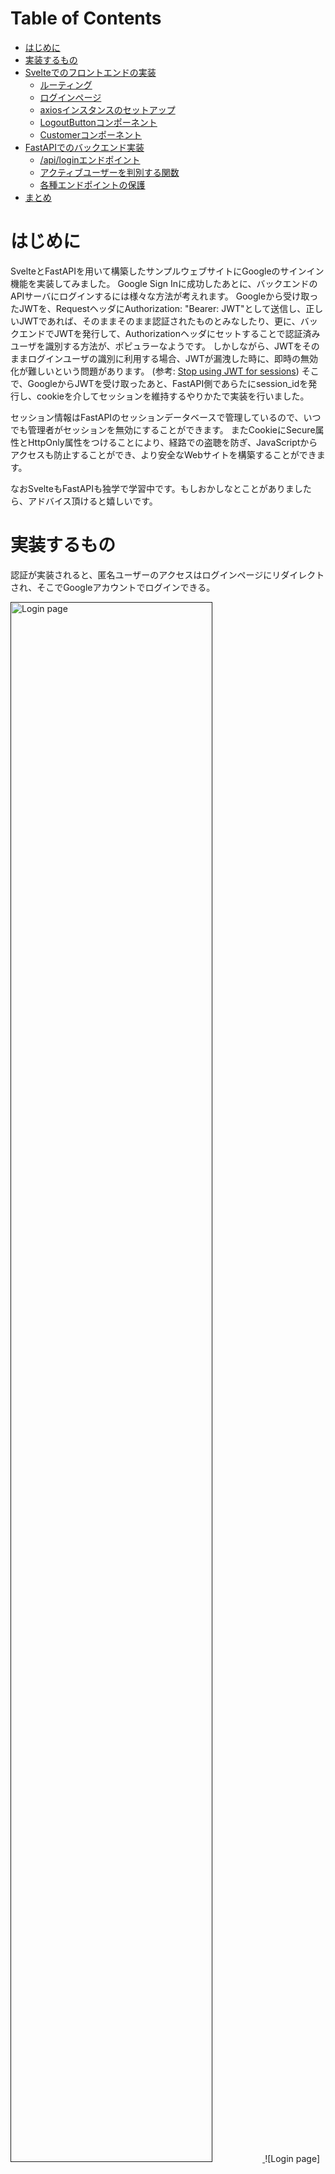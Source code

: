 <!-- <textarea border-style:dotted="border-style:dotted" class="markdown" disabled="disabled"> -->
<!-- <a href="" target="_blank"><img src="" width="30%"></a> -->

Table of Contents
=================

* [はじめに](#はじめに)
* [実装するもの](#実装するもの)
* [Svelteでのフロントエンドの実装](#svelteでのフロントエンドの実装)
   * [ルーティング](#ルーティング)
   * [ログインページ](#ログインページ)
   * [axiosインスタンスのセットアップ](#axiosインスタンスのセットアップ)
   * [LogoutButtonコンポーネント](#logoutbuttonコンポーネント)
   * [Customerコンポーネント](#customerコンポーネント)
* [FastAPIでのバックエンド実装](#fastapiでのバックエンド実装)
   * [/api/loginエンドポイント](#apiloginエンドポイント)
   * [アクティブユーザーを判別する関数](#アクティブユーザーを判別する関数)
   * [各種エンドポイントの保護](#各種エンドポイントの保護)
* [まとめ](#まとめ)

# はじめに

SvelteとFastAPIを用いて構築したサンプルウェブサイトにGoogleのサインイン機能を実装してみました。
Google Sign Inに成功したあとに、バックエンドのAPIサーバにログインするには様々な方法が考えれます。
Googleから受け取ったJWTを、RequestヘッダにAuthorization: "Bearer: JWT"として送信し、正しいJWTであれば、そのままそのまま認証されたものとみなしたり、更に、バックエンドでJWTを発行して、Authorizationヘッダにセットすることで認証済みユーザを識別する方法が、ポピュラーなようです。
しかしながら、JWTをそのままログインユーザの識別に利用する場合、JWTが漏洩した時に、即時の無効化が難しいという問題があります。
(参考: [Stop using JWT for sessions](http://cryto.net/~joepie91/blog/2016/06/13/stop-using-jwt-for-sessions/))
そこで、GoogleからJWTを受け取ったあと、FastAPI側であらたにsession_idを発行し、cookieを介してセッションを維持するやりかたで実装を行いました。

セッション情報はFastAPIのセッションデータベースで管理しているので、いつでも管理者がセッションを無効にすることができます。
またCookieにSecure属性とHttpOnly属性をつけることにより、経路での盗聴を防ぎ、JavaScriptからアクセスも防止することができ、より安全なWebサイトを構築することができます。

なおSvelteもFastAPIも独学で学習中です。もしおかしなとことがありましたら、アドバイス頂けると嬉しいです。

# 実装するもの

認証が実装されると、匿名ユーザーのアクセスはログインページにリダイレクトされ、そこでGoogleアカウントでログインできる。

<a href="" target="_blank">
<img src="https://github.com/ktaka-ccmp/react-api-oauth2-example/blob/master/images/AuthLogin3-2.png" width="80%" alt="Login page" title="Login page">
</a>
![Login page](https://github.com/ktaka-ccmp/react-api-oauth2-example/blob/master/images/AuthLogin3-2.png "Login page")

Customerページは、認証に成功した場合にのみ表示することができます。


<a href="" target="_blank">
<img src="https://github.com/ktaka-ccmp/react-api-oauth2-example/blob/master/images/AuthCustomer.png" width="80%" alt="Customer page for authenticated users" title="Customer page for authenticated users">
</a>
![Customer page for authenticated users](https://github.com/ktaka-ccmp/react-api-oauth2-example/blob/master/images/AuthCustomer.png "Customer page for authenticated users")

FastAPIではSwagger UIによるドキュメントページが自動生成されます。

<a href="" target="_blank">
<img src="https://github.com/ktaka-ccmp/react-api-oauth2-example/blob/master/images/fastapi01.png" width="80%" alt="FastAPI OpenAPI doc page" title="FastAPI OpenAPI doc page">
</a>
![FastAPI](https://github.com/ktaka-ccmp/react-api-oauth2-example/blob/master/images/fastapi01.png "FastAPI OpenAPI doc page")

# Svelteでのフロントエンドの実装

Svelteをフロントエンドを実装します。バックエンドからcustomerデータを取得しテーブル表示するページに、Google OAuth2を利用した認証機能を実装します。

Google Sign Inに成功し、取得したJWTをバックエンドのAPIサーバに送信します。
バックエンド側は、JWTをベリファイしユーザーアカウントを作成し、session_idをcookieにセットしてレスポンスを返信します。
これ以降、バックエンドにリクエストを送る際には、常にcookieにsession_idをセットして、リクエストを送信します。

実装したコードは以下のレポジトリにあります。
* https://github.com/ktaka-ccmp/react-api-oauth2-example/tree/master/google-oauth/frontend-svelte

ログイン機能の実装ポイントについて以下に説明します。

## ルーティング

* svelete-routingを利用します。
* **/customer**はCustomerコンポーネントを表示します。
* **/login**はLoginPageコンポーネントを表示します。

App.svelte
```
<script>
  import { Router, Link, Route } from "svelte-routing";
  import Top from "./components/Top.svelte";
  import Customer from "./components/Customer.svelte";
  import NoMatch from "./components/NoMatch.svelte";
  import LoginPage from "./components/LoginPage.svelte";

  export let url = "";
</script>

<div class="container-sm">
  <Router {url}>
    <nav>
      <table class="table-borderless table-responsive">
        <tbody>
          <tr><td><Link to="/">Top</Link></td></tr>
          <tr><td><Link to="/customer">Customer</Link></td></tr>
        </tbody>
      </table>
    </nav>

    <div>
      <Route path="/"><Top /></Route>
      <Route path="/customer"><Customer /></Route>
      <Route path="/login"><LoginPage /></Route>
      <Route path="*"><NoMatch /></Route>
    </div>
  </Router>
</div>
```

## ログインページ

* GoogleのSign Inボタンを表示します。
* OneTapインターフェースも表示します。
* GoogleでSign In後に、コールバックファンクションbackendAuthを呼び出します。
* backendAuthで、Google Sign Inで得られたレスポンスをhttp://localhost/api/login に送信します。レスポンスにはJWTトークンが含まれます。
* バックエンドでのログインが成功した場合、**/login** の直前にいたページにリダイレクトします。
* バックエンドでのログインに失敗した場合、後述のapiAxios.interceptorのエラー処理が行われます。すなわち、もう一度**/login** ページにリダイレクトされます。

LoginPage.svelte
```
<script>
  import { onMount } from "svelte";
  import { apiAxios } from "../lib/apiAxios";
  import { useLocation, navigate } from "svelte-routing";

  let location = useLocation();
  let origin = $location.state?.from;

  const backendAuth = (response) => {
    const data = JSON.stringify(response, null, 2);

    apiAxios
      .post(`/api/login/`, data)
      .then((res) => {
        navigate(origin, { replace: true });
      });
  };

  onMount(() => {

    google.accounts.id.initialize({
      /* global google */
      client_id: import.meta.env.VITE_APP_GOOGLE_OAUTH2_CLIENT_ID,
      callback: (r) => backendAuth(r),
      ux_mode: "popup",
    });

    google.accounts.id.renderButton(document.getElementById("signInDiv"), {
      theme: "filled_blue",
      size: "large",
      shape: "circle",
    });

    google.accounts.id.prompt();
  });
</script>

<main>
  <h2>Login page</h2>
  <div id="signInDiv"></div>
</main>
```

## axiosインスタンスのセットアップ

* **withCredentials: true**をセットすることにより、axiosはcookieを送信するようになります。
* axiosのinterceptorsで、error処理を行います。バックエンドから**401 Unauthorized**、**403 Forbidden** が返ってきた場合、/loginへリダイレクトします。

apiAxios.js
```
import axios from "axios";
import { navigate } from "svelte-routing";

export const apiAxios = axios.create({
  baseURL: `${import.meta.env.VITE_APP_API_SERVER}`,
  withCredentials: true,
});

apiAxios.interceptors.response.use(
  (response) => {
    return response;
  },
  (error) => {
    if (error.response.status === 401 || error.response.status === 403) {
        console.log(
        "apiAxios failed. Redirecting to /login... from",
        location.pathname
      );
      navigate("/login", { state: { from: location.pathname }, replace: true });
    }
    return Promise.reject(error);
  }
);
```

## LogoutButtonコンポーネント

* Logoutボタンを表示するコンポーネントです。
* onMount時に、バックエンドサーバにアクセスし、ログインしているユーザーのユーザー情報を取得します。
* cookieにsession_idが無い場合、すなわち未ログインの場合にはユーザー情報に失敗し、apiAxios.interceptorのエラー処理により、**/login** ページにリダイレクトされます。

```
<script>
  import { onMount } from "svelte";
  import { apiAxios } from "../lib/apiAxios.js";

  let user;

  onMount(() => {
    console.log("Logout Component Mounted");
    getUser();
  });

  const handleLogout = () => {
    user = null;
    apiAxios
      .get(`/api/logout/`)
      .then((res) => {
        console.log("backendLogout", res);
        getUser();
      })
      .catch((error) => console.log("Logout failed: ", error));
  };

  const getUser = () => {
    apiAxios
      .get(`/api/user/`)
      .then((res) => {
        user = res.data;
        console.log("getUser: user:", user);
      })
      .catch((error) => console.log("getUser faild: ", error.response));
  };

  const onLogout = handleLogout;
</script>

<div>
  Authenticated as {user?.username} &nbsp;
  <button type="button" on:click={onLogout}>Sign Out</button>
</div>
```

## Customerコンポーネント

* バックエンドサーバからデータを取得し、テーブル表示するコンポーネント。
* **LogoutButton** コンポーネントがページ内に配置されているので、未ログインの場合には、**/login** ページにリダイレクトされる。

```
<script>
  import { onMount } from "svelte";
  import { apiAxios } from "../lib/apiAxios";
  import LogoutButton from "./LogoutButton.svelte";

  let customers = [];

  const getCustomers = async () => {
    await apiAxios
      .get(`/api/customer/`)
      .then((res) => {
        customers = res.data.results;
      })
      .catch((error) => {
        console.log(error);
      });
  };

  onMount(async () => {
    getCustomers();
  });
</script>

<LogoutButton />

<h2>This is Customer.</h2>

{#await customers}
  <p>Loading ...</p>
{:then customers}
  <div class="table-responsive">
    <table class="table table-bordered table-hover table-striped">
      <thead class="table-light">
        <tr>
          <th>id</th>
          <th>name</th>
          <th>email</th>
        </tr>
      </thead>
      <tbody>
        {#each customers as cs}
          <tr>
            <td>{cs.id}</td>
            <td>{cs.name}</td>
            <td>{cs.email}</td>
          </tr>
        {/each}
      </tbody>
    </table>
  </div>
{/await}
```

# FastAPIでのバックエンド実装

FastAPIを使用して、バックエンドのAPIサーバを実装します。
フロントエンドから受け取ったJWTのVerifyに成功した場合、ログインユーザーのsession_idを発行しセッションデータベースに登録します。
作成したsession_idをcookieにセットし、レスポンスを送信します。
受け取ったJWTに対応するユーザーがデータベースに存在しない場合、あらたにユーザーを作成します。

認証で保護されたエンドポイントへのリクエストを受け取った場合、cookieにセットされたsession_idとセッションデータベースを照合し、有効なセッション情報が存在している場合のみ、要求されたデータを返信します。

実装したコードは以下のレポジトリにあります。
* https://github.com/ktaka-ccmp/react-api-oauth2-example/tree/master/google-oauth/backend-fastapi

ログイン機能の実装ポイントについて以下に説明します。

## /api/loginエンドポイント

* フロントエンドからJWTを受け取り、[verify](https://github.com/googleapis/google-auth-library-python/blob/main/google/oauth2/id_token.py#L107)します。verifyにはgoogleのエンドポイントから取得した公開証明書を使います。
* verifyに成功すると、JWT内のemailアドレスを用いusername="emailアドレス"、email="emailアドレス"として、ユーザーデータベースにユーザーを登録します。
* 作成したユーザーの情報と新に作成したsession_idをセッションデータベースに登録します。
* cookieにsession_idをセットし、レスポンスを返します。

auth/auth.py
```
async def VerifyToken(jwt: str):
    try:
        idinfo = id_token.verify_oauth2_token(
            jwt,
            requests.Request(),
            settings.google_oauth2_client_id)
    except ValueError:
        print("Error: Failed to validate JWT token with GOOGLE_OAUTH2_CLIENT_ID=" + settings.google_oauth2_client_id +".")
        return None

    print("idinfo: ", idinfo)
    return idinfo

@router.post("/login")
async def login(request: Request, response: Response, ds: Session = Depends(get_db), cs: Session = Depends(get_cache)):
    body = await request.body()
    jwt = json.loads(body)["credential"]
    if jwt == None:
        return  Response("Error: No JWT found")
    print("JWT token: " + jwt)

    idinfo = await VerifyToken(jwt)
    if not idinfo:
        print("Error: Failed to validate JWT token")
        return  Response("Error: Failed to validate JWT token")

    user = await GetOrCreateUser(idinfo, ds)

    if user:
        user_dict = get_user_by_name(user.name, ds)
        if not user_dict:
            raise HTTPException(status_code=HTTP_500_INTERNAL_SERVER_ERROR, detail="Error: User not exist in User table in DB.")
        user = UserBase(**user_dict)
        session_id = create_session(user, cs)
        response.set_cookie(
            key="session_id",
            value=session_id,
            httponly=True,
            max_age=1800,
            expires=1800,
        )
    else:
        return Response("Error: Auth failed")
    return {"Authenticated_as": user.name}
```

## アクティブユーザーを判別する関数

* FastAPIが受け取ったリクエストのCookieからsession_idを取り出し、セッションデータベース内のエントリと一致すればログイン済みとみなす。
* **get_current_active_user** で、disabledのフラグが立っていないか判別している。
* **get_admin_user** で、adminのフラグが立っているかどうか判別している。

auth/auth.py
```
async def get_current_user(ds: Session = Depends(get_db), cs: Session = Depends(get_cache), session_id: str = Depends(oauth2_scheme)):
    if not session_id:
        return None

    session = get_session_by_session_id(session_id, cs)
    if not session:
        return None

    username = session["name"]
    user_dict = get_user_by_name(username, ds)
    user=UserBase(**user_dict)

    if not user:
        raise HTTPException(
            status_code=status.HTTP_401_UNAUTHORIZED,
            detail="Invalid authentication credentials",
        )
    return user

async def get_current_active_user(current_user: User = Depends(get_current_user)):
    if not current_user:
        raise HTTPException(status_code=HTTP_401_UNAUTHORIZED, detail="NotAuthenticated")
    if current_user.disabled:
        raise HTTPException(status_code=HTTP_403_FORBIDDEN, detail="Inactive user")
    return current_user

async def get_admin_user(current_user: User = Depends(get_current_active_user)):
    print("CurrentUser: ", current_user)
    if not current_user.admin:
        raise HTTPException(status_code=HTTP_403_FORBIDDEN, detail="Admin Privilege Required")
    return current_user
```

## 各種エンドポイントの保護

* Depends(get_current_active_user) により、**(/api)/user/** エンドポイントはログインユーザーのみがアクセスできる。

auth/auth.py
```
@router.get("/user/")
async def get_user(user: UserBase = Depends(get_current_active_user)):
    return {"username": user.name, "email": user.email,}
```

* **customer/customer.py** で定義されたルートは**dependencies=[Depends(auth.auth.get_current_active_user)]** により、認証済みユーザーのみがアクセスできる。
* **admin/user.py** で定義されたルートは**dependencies=[Depends(auth.auth.get_admin_user)]** により、Adminユーザーのみがアクセスできる。

main.py
```
import admin.debug, admin.user, auth.auth, auth.debug
import customer.customer

app = FastAPI()

app.include_router(
    customer.customer.router,
    prefix="/api",
    tags=["CustomerForAuthenticatedUser"],
    dependencies=[Depends(auth.auth.get_current_active_user)],
)

app.include_router(
    admin.user.router,
    prefix="/api",
    tags=["AdminOnly"],
    dependencies=[Depends(auth.auth.get_admin_user)],
)
```

# まとめ

SvelteとFastAPIを用いて構築したサンプルウェブサイトにGoogleのサインイン機能を実装してみました。
、GoogleからJWTを受け取ったあと、FastAPI側であらたにsession_idを発行し、cookieを介してセッションを維持するやりかたで実装を行いました。
セッション情報はFastAPIのセッションデータベースで管理しているので、いつでも管理者がセッションを無効にすることができます。
またCookieにSecure属性とHttpOnly属性をつけることにより、経路での盗聴を防ぎ、JavaScriptからアクセスも防止することができ、より安全なWebサイトを構築することができます。

<!-- </textarea> -->
